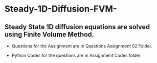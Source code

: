 # Steady-1D-Diffusion-FVM-
## Steady State 1D diffusion equations are solved using Finite Volume Method.


- Questions for the Assignment are in Questions Assignment 02 Folder.

- Python Codes for the questions are in Assignment Codes folder

